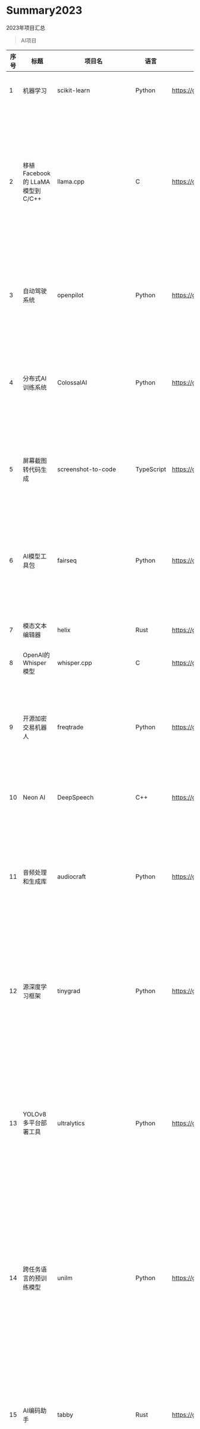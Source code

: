 # Summary2023
2023年项目汇总

> AI项目

| 序号         | 标题         | 项目名           | 语言          | 项目地址      | star        | fork        | watch         | 项目创建时间   | 项目最后更新时间 |图片          | 介绍          |
|------------|---------------|---------------- |--------------|--------------|------------|---------------|------------- |--------------|--------------|-------------|--------------|
|1|机器学习|scikit-learn|Python|https://github.com/scikit-learn/scikit-learn|56737|24961|2145|2010/8/17 17:43|2023/12/19 05:11|![](http://photocdn.tv.sohu.com/img/q_mini/20230625/pic_org_a95f4582-6e75-4345-a4c9-60177fb227f3.png)|scikit-learn是一个基于SciPy构建的机器学习Python模块。|
|2|移植 Facebook 的 LLaMA 模型到 C/C++|llama.cpp|C|https://github.com/ggerganov/llama.cpp|46804|6645|455|2023/3/11 02:58|2023/12/19 05:08|![](http://photocdn.tv.sohu.com/img/20230425/pic_org_a5215c0e-53a9-4770-82b6-4270544d72b1.png)|一个将Facebook的LLaMA模型移植到C/C++的项目。LLaMA（Latent Language Models Analysis）是用于对语言模型进行分析和解释的工具。这个项目将LLaMA模型在C/C++环境下重新实现，提供更广泛的应用和集成可能性，让开发人员可以在自己的项目中使用LLaMA模型的分析功能。|
|3|自动驾驶系统|openpilot|Python|https://github.com/commaai/openpilot|44372|8084|1270|2016/11/24 09:33|2023/12/19 05:09|![](http://photocdn.tv.sohu.com/img/20230404/pic_org_d83924c3-fa15-4f17-9710-d8f51829e16e.jpeg|一个自动驾驶系统，可在支持的车型上进行安装。它利用计算机视觉技术和机器学习技术，让车辆能够自主行驶，从而提高驾驶的安全性和便捷性。|
|4|分布式AI训练系统|ColossalAI|Python|https://github.com/hpcaitech/ColossalAI|35666|4070|372|2021/10/29 00:19|2023/12/19 01:08|![](http://photocdn.tv.sohu.com/img/q_mini/20230625/pic_org_1fa56d11-da17-49f3-a78f-ff575c6a5f72.png)|高效的分布式人工智能训练系统。它能帮助用户在提升人工智能训练效率的同时降低训练成本，从而适应快速迭代的算法和模型，将 AI 大模型以低成本便捷推广到更多应用场景|
|5|屏幕截图转代码生成|screenshot-to-code|TypeScript|https://github.com/abi/screenshot-to-code|31016|3484|193|2023/11/15 01:53|2023/12/19 05:11|![](http://photocdn.tv.sohu.com/img/q_mini/20231127/pic_org_1b7e62ea-ffe4-4865-89c9-f569464a1a7a.png)|一个支持拖拽屏幕截图并将其转换为干净的HTML/Tailwind/JS代码。这个工具可以帮助开发者快速地将设计图转化为可用的前端代码，提高开发效率。|
|6| AI模型工具包|fairseq|Python|https://github.com/facebookresearch/fairseq|28272|6266|415|2017/8/30 00:26|2023/12/19 04:29|![](http://photocdn.tv.sohu.com/img/20230529/pic_org_86a4dc6d-c2c0-41ec-8af3-cb557ada2936.png)|这个用Python编写的工具包是Facebook AI研究团队开发的序列到序列模型的工具包。它提供了一套丰富而强大的工具和模型，适用于机器翻译、文本生成等自然语言处理任务。|
|7|模态文本编辑器|helix|Rust|https://github.com/helix-editor/helix|26846|1947|181|2020/6/1 12:26|2023/12/19 03:33|![](http://photocdn.tv.sohu.com/img/q_mini/20230523/pic_org_b1c942c9-9b77-45db-b46c-73863df57206.png)|一款模态文本编辑器，提供了多种模态编辑功能，改善文本编辑体验。|
|8|OpenAI的Whisper模型|whisper.cpp|C|https://github.com/ggerganov/whisper.cpp|26366|2523|260|2022/9/26 02:26|2023/12/19 04:47|![](http://photocdn.tv.sohu.com/img/q_mini/20230821/pic_org_fb037623-2070-4b56-869c-b895355f04cb.png)|Port of OpenAI's Whisper model in C/C++|
|9|开源加密交易机器人|freqtrade|Python|https://github.com/freqtrade/freqtrade|23738|5493|612|2017/5/18 07:48|2023/12/19 04:53|![](http://photocdn.tv.sohu.com/img/q_mini/20230612/pic_org_f69a5724-2032-4278-b7e1-14d1bb7565cf.png)|Freqtrade是一个用Python编写的免费开源加密交易机器人。它被设计为支持所有主要的交换，并通过电报或web控制。它包含回溯测试、绘图和资金管理工具，以及通过机器学习进行的策略优化。|
|10|Neon AI|DeepSpeech|C++|https://github.com/mozilla/DeepSpeech|23539|3905|664|2016/6/2 23:04|2023/12/19 04:00|![](http://photocdn.tv.sohu.com/github/8dec13ce295d92c197b09c9870eca53e6de0c2c0-1787x964.jpg)|Create voice apps: Alexa, Google Home, Siri, Cortana & Mycroft Mark II.|
|11|音频处理和生成库|audiocraft|Python|https://github.com/facebookresearch/audiocraft|17734|1727|162|2023/6/8 14:41|2023/12/19 05:07|![](http://photocdn.tv.sohu.com/img/q_mini/20230619/pic_org_20e9e0a9-47bf-4578-8ca6-7a0be30f8686.png)|一个基于深度学习的音频处理和生成库。它提供了最先进的编码器音频压缩器/标记器，以及名为MusicGen的音乐生成语言模型。MusicGen是一个简单而可控的音乐生成LM，可以根据用户的输入文本和旋律调节来生成音乐。|
|12|源深度学习框架|tinygrad|Python|https://github.com/geohot/tinygrad|17334|2186|233|2020/10/19 00:23|2023/7/7 05:05|![](http://photocdn.tv.sohu.com/img/q_mini/20230625/pic_org_9721935a-3c43-428d-bf21-80d43c6b49c9.png)|这是一个小型的开源深度学习框架。尽管代码行数不足1k，但它提供了足够简单的接口，支持深度学习模型的推理和训练。Tinygrad的设计注重简洁和易用性，使得开发者可以快速上手并构建自己的深度学习模型。|
|13|YOLOv8多平台部署工具|ultralytics|Python|https://github.com/ultralytics/ultralytics|16990|3351|106|2022/9/12 00:39|2023/12/19 03:45|![](http://photocdn.tv.sohu.com/img/q_mini/20230804/pic_org_53201561-ed03-4161-aee1-05ddb6bf3f76.png)|ultralytics提供了一个全新的部署工具，支持将YOLOv8模型从PyTorch转换到多种平台，包括ONNX、OpenVINO、CoreML和TFLite。对于计算机视觉开发者和研究人员，这个工具能够帮助快速将YOLOv8模型部署到不同平台上，提升模型的应用性能。|
|14|跨任务语言的预训练模型|unilm|Python|https://github.com/microsoft/unilm|16553|2228|280|2019/7/23 12:15|2023/12/19 02:58|![](http://photocdn.tv.sohu.com/img/q_mini/20230714/pic_org_98d7bdf5-8fc9-4648-a597-00eb1c958320.png)|Unilm是一个跨任务、语言和模式的大规模自监督预训练模型。它通过自监督学习的方式进行预训练，使得模型可以在不同任务和语言之间进行迁移学习，具有广泛的应用价值。Unilm的设计目标是提供一个统一的预训练模型，能够处理多种自然语言处理任务，如机器翻译、文本摘要、问答等。|
|15|AI编码助手|tabby|Rust|https://github.com/TabbyML/tabby|14377|536|83|2023/3/16 17:18|2023/12/19 03:41|![](http://photocdn.tv.sohu.com/img/20230410/pic_org_c18c7f4b-f0ee-4ba3-bbd4-334998a92ce3.png)|一个AI编码助手，旨在帮助开发人员更高效地编写代码。它可以提供代码建议、自动完成和错误检查，从而加速编码过程。Tabby是一项实验性的项目，旨在探索如何将人工智能引入软件开发工作流程中，以提高开发效率。|
|16|多框架统一机器学习工具|ivy|Python|https://github.com/unifyai/ivy|13849|5987|68|2021/1/19 16:37|2023/12/19 03:35|![](http://photocdn.tv.sohu.com/img/q_mini/20230625/pic_org_c54e8feb-b83f-4942-8412-5db124feff75.png)|一个ML转译器和框架，支持多个主流的机器学习框架，如JAX、TensorFlow、PyTorch和Numpy。Ivy的目标是统一这些不同的ML框架，使开发者能够在任意一个框架中编写代码，并且可以将在不同框架中编写的函数、模型或库转换为自己首选的框架。|
|17|纯C环境中的Llama 2模型推理|llama2.c|C|https://github.com/karpathy/llama2.c|13455|1406|158|2023/7/23 13:15|2023/12/19 04:39|![](http://photocdn.tv.sohu.com/img/q_mini/20230804/pic_org_490403d1-d6e1-4a7e-b593-f296a1ef0ee2.png)|一个用于在纯C环境中进行Llama 2模型推理的项目。它提供了在C语言中进行深度学习推理的能力，对于需要在C环境中部署Llama 2模型的开发者来说，是一个有用的工具。|
|18|实时变声器|voice-changer|Python|https://github.com/w-okada/voice-changer|13105|1496|91|2022/8/22 13:08|2023/12/19 03:48|![](http://photocdn.tv.sohu.com/img/q_mini/20230612/pic_org_50d1d384-c3d6-4e10-a0a0-3f9a64b60712.png)|一个实时的变声器工具，它可以改变声音的音调和效果。用户可以通过这个工具实时对音频进行变声处理，创造出各种有趣和创意的音效效果。|
|19|AI应用程序开发工具|dify|TypeScript|https://github.com/langgenius/dify|12284|1641|126|2023/4/12 15:40|2023/12/19 04:07|![](http://photocdn.tv.sohu.com/img/q_mini/20230804/pic_org_51a15148-584b-459a-a5b0-ccded137ce3b.png)|一个用于创建强大的AI应用程序的开发工具，它提供了插件和数据集的API，以及一个用于快速工程和可视化操作的界面。对于想要开发应用程序的开发者和研究人员，dify提供了方便的工具和接口，帮助他们构建功能丰富的AI应用。|
|20|大型语言模型工具|dolly|Python|https://github.com/databrickslabs/dolly|10674|1156|130|2023/3/25 00:15|2023/12/17 20:14|![](http://photocdn.tv.sohu.com/img/20230425/pic_org_0ef6e959-d7d5-4590-9d7d-e7aa92054e2e.png)|Dolly是Databricks上训练的一个大型语言模型，它提供了一个强大的工具来进行自然语言处理和生成任务。通过在Databricks机器学习平台上进行训练，Dolly可以为用户提供高质量的文本生成和语言处理能力。|
|21|低代码框架用于构建自定义 AI 模型|ludwig|Python|https://github.com/ludwig-ai/ludwig|10257|1141|190|2018/12/28 07:58|2023/12/18 23:39|![](http://photocdn.tv.sohu.com/img/q_mini/20230904/pic_org_1bd2d395-37d6-4d65-89b9-fab5d0cf7215.jpg)|一个低代码框架，用于构建自定义的深度学习模型、神经网络和其他人工智能模型。该项目旨在降低人工智能应用的开发门槛，使开发者能够更轻松地创建和部署自定义 AI 模型，无需深度学习专业知识.|
|22|金融大型语言模型|FinGPT|Jupyter Notebook|https://github.com/AI4Finance-Foundation/FinGPT|9910|2109|206|2023/2/12 04:21|2023/12/19 04:57|![](http://photocdn.tv.sohu.com/img/q_mini/20230619/pic_org_dfd1e7db-6b6a-4f96-a6c4-06c66e0770ca.png)|一个金融领域的大型语言模型，通过在FinNLP和FinNLP网站上进行民主化互联网规模的数据训练而得到。该项目旨在为金融领域提供强大的自然语言处理能力，帮助分析师、交易员和研究人员在金融领域的各种任务中获得更准确的语言模型支持。|
|23|基于人工智能的编辑器|novel|TypeScript|https://github.com/steven-tey/novel|9638|905|36|2023/3/22 05:14|2023/12/19 04:16|![](http://photocdn.tv.sohu.com/img/20230908/pic_org_1d8bd8c8-302b-4b07-9533-39f82d9d7009.jpg)|一个概念风格的所见即所得（WYSIWYG）编辑器，具备人工智能自动完成功能。它为用户提供了一种直观和创意的方式来编辑文本和内容。Novel 的自动完成功能利用人工智能技术，提供智能建议和补全，以帮助用户更快地创建文档和文章。|
|24|为 Pandas 添加生成 AI 功能|pandas-ai|Python|https://github.com/gventuri/pandas-ai|9277|789|82|2023/4/22 20:58|2023/12/19 00:26|![](http://photocdn.tv.sohu.com/img/20230506/pic_org_3c4bc8d5-7bdc-4ffc-b3ed-db068d0a7c86.png)|一个为 Pandas 添加生成 AI 功能的 Python 库。它设计用于与熊猫（流行的数据分析和操作工具）一起使用，为用户提供了会话性，使他们能够以自然语言提问数据。这个项目使得使用 Pandas 和其他常用数据分析库更加灵活和交互性。|
|25|先进语音和文本翻译的基础模型|seamless_communication|Jupyter Notebook|https://github.com/facebookresearch/seamless_communication|8819|877|136|2023/8/2 04:36|2023/12/19 04:09|![](http://photocdn.tv.sohu.com/img/q_mini/20231211/pic_org_cef1749a-6830-4b5f-bb4b-1227f6ad53f4.png)|一个涉及最先进的语音和文本翻译基础模型。该项目可能包含了使语音和文本之间的交流更加无缝的技术和算法。|
|26|强大的LLM模型|gorilla|Python|https://github.com/ShishirPatil/gorilla|8769|674|97|2023/5/19 08:46|2023/12/19 01:05|![](http://photocdn.tv.sohu.com/img/q_mini/20230804/pic_org_1c1458cc-1205-43d3-9521-563242fcd5d2.png)|一个强大的LLM（Language and Learning Model），它提供适当的API调用，经过在多个大型机器学习中心数据集上的训练。它的性能优越，特别是在零样本学习（Zero-shot）方面。对于需要强大自然语言处理能力的开发者和研究人员，Gorilla是一个有价值的模型。|
|27|快速内存高效的注意力算法|flash-attention|Python|https://github.com/Dao-AILab/flash-attention|8590|724|94|2022/5/20 05:22|2023/12/19 01:42|![](http://photocdn.tv.sohu.com/img/q_mini/20230721/pic_org_f1755d22-02a5-4de8-bfa5-647f069dc5d7.png)|一种快速、内存高效的注意力算法。它无需任何近似即可加速注意力并减少内存占用。许多机构和研究实验室已经采用FlashAttention来加速训练和推理。对于需要高性能注意力算法的人工智能研究者和工程师，这个项目提供了一个有用的解决方案。|
|28|量化LLM微调工具|qlora|Jupyter Notebook|https://github.com/artidoro/qlora|8478|744|80|2023/5/11 17:30|2023/12/19 04:50|![](http://photocdn.tv.sohu.com/img/q_mini/20230821/pic_org_ae344150-efc8-4370-971b-b498fe254add.jpg)|QLoRA是一个用于量化微调大规模语言模型(LLM)的工具。它提供了有效的方法和技巧来进行LLM的微调，使得模型在特定任务上能够更好地适应和表现。QLoRA为量化LLM的研究和实践提供了一个有力的工具。|
|29|3D高斯飞溅实时辐射场渲染|gaussian-splatting|Python|https://github.com/graphdeco-inria/gaussian-splatting|8373|837|100|2023/7/4 15:51|2023/12/19 04:00|![](http://photocdn.tv.sohu.com/img/q_mini/20230908/pic_org_c8a0ef3c-0fab-4cec-b6d0-d514cffac38e.jpg)|一个用于3D实时辐射场渲染的项目。它利用高斯飞溅技术来实现高质量的辐射场渲染，适用于图形渲染和可视化领域。这个项目为研究和应用实时渲染的开发者提供了有价值的工具和资源。|
|30|WizardLM开放指令|WizardLM|Python|https://github.com/nlpxucan/WizardLM|7998|640|107|2023/4/23 21:26|2023/12/19 01:27|![](http://photocdn.tv.sohu.com/img/q_mini/20230922/pic_org_d11d90af-314e-4832-8327-57e8e3a45f2f.jpg)|一种利用大型语言模型(LLM)代替人工自动批量生成各种难度和技能范围的开放域指令。这个项目旨在提高LMM性能，并探索如何将它们应用于更广泛的领域。通过使用WizardLM，用户可以创建各种各样的指令，从而拓展LMM的应用范围。|
|31|AI生成利器|StableStudio|TypeScript|https://github.com/Stability-AI/StableStudio|7935|798|107|2023/4/22 06:09|2023/12/19 02:09|![](http://photocdn.tv.sohu.com/img/q_mini/20230522/pic_org_8596df82-27d0-48d8-a6b3-b9947a97aad4.png)|一个生成式人工智能社区，旨在促进生成式AI技术的交流和合作。该项目提供了一个平台，让研究者和开发者分享他们的模型、经验和创新，并共同推动生成式AI领域的发展。|
|32|人工智能多连接模型|ImageBind|Python|https://github.com/facebookresearch/ImageBind|7472|660|100|2023/3/23 23:52|2023/12/18 19:30|![](http://photocdn.tv.sohu.com/img/20230522/pic_org_cecba6db-a219-47d1-85b4-0999ca4c386b.gif|一种跨感官的人工智能模型，通过识别图像、视频、音频、文本、深度、热和惯性测量单元等关系，实现了不同形式信息的"连接"。这个突破有助于推动人工智能使机器能够更好地分析多种形式的信息。|
|33|简化自然语言接口构建的库|TypeChat|TypeScript|https://github.com/microsoft/TypeChat|7207|333|71|2023/6/20 08:52|2023/12/19 04:34|![](http://photocdn.tv.sohu.com/img/q_mini/20230825/pic_org_530097ef-798f-4c2e-8532-e8f74086a52c.png)|TypeChat库旨在使构建自然语言接口变得容易。通过这个项目，开发者可以更简单地构建具有自然语言交互能力的应用和系统。TypeChat 提供了一种更便捷的方式来集成自然语言处理功能，帮助用户轻松地与系统进行交互。|
|34|OpenAI 接口管理 & 分发系统|one-api|Go|https://github.com/songquanpeng/one-api|7171|1796|50|2023/4/22 20:39|2023/12/19 04:04|![](http://photocdn.tv.sohu.com/img/q_mini/20231211/pic_org_6a891b72-7416-4ff8-bc13-aa72cf146e94.png)|一个 OpenAI 接口管理和分发系统，支持多种渠道，包括 Azure。它用于二次分发管理密钥，仅需单个可执行文件，已打包成 Docker 镜像，一键部署，方便实用。提供英文用户界面。|
|35|单文件分发和运行 llm 语言|llamafile|C++|https://github.com/Mozilla-Ocho/llamafile|6906|361|75|2023/9/11 05:12|2023/12/19 04:55|![](http://photocdn.tv.sohu.com/img/q_mini/20231211/pic_org_43aa16e7-9ee6-423f-bf8e-e5e1bef50ab4.png)|允许您使用单个文件分发和运行 llm 语言。旨在使开源的大型语言模型更易于访问，通过将 llm 复杂性转化为单个文件可执行文件，称为 "llamafile"，可以在大多数计算机上本地运行，无需安装。|
|36|LLM内存管理教学|MemGPT|Python|https://github.com/cpacker/MemGPT|6840|723|85|2023/10/11 15:38|2023/12/19 01:00|![](http://photocdn.tv.sohu.com/img/20231030/pic_org_e2ceefba-c151-4c33-8caf-0ed8a87e2ddb.gif|一个用于教育的项目，它涵盖了大型语言模型（LLM）的无界上下文内存管理。这个项目提供了教材和资源，帮助人们更好地理解和学习LLM的内存管理。它为对深度学习和LLM感兴趣的学生和研究者提供了有价值的教育资源。📚🦙|
|37|微软VALL-E零射击TTS模型|VALL-E-X|Python|https://github.com/Plachtaa/VALL-E-X|6531|618|72|2023/7/29 15:10|2023/12/19 02:36|![](http://photocdn.tv.sohu.com/img/q_mini/20230908/pic_org_57f1f38e-8abe-4a96-afcb-08672749b0d1.jpg)|微软 VALL-E 零射击TTS（文本到语音）模型的开源实现。该项目提供了一个强大的自然语言处理工具，可将文本转换为自然流畅的语音。VALL-E X 的开源性质使其适用于研究、开发和应用，为开发者提供了访问高质量语音合成技术的机会。|
|38|代码迁移工具|gpt-migrate|Python|https://github.com/0xpayne/gpt-migrate|6263|569|52|2023/6/25 06:17|2023/9/2 19:19|![](http://photocdn.tv.sohu.com/img/q_mini/20230714/pic_org_7fc5646c-9b4c-4d48-8bac-ca86b3bdf784.png)|一个方便的工具，可以轻松地将代码库从一个框架或语言迁移到另一个框架或语言。它提供了自动化的迁移过程，帮助开发人员节省时间和精力，同时减少迁移过程中的错误和问题。|
|39|自主LLM代理|XAgent|Python|https://github.com/OpenBMB/XAgent|6258|589|60|2023/10/16 11:44|2023/12/19 04:23|![](http://photocdn.tv.sohu.com/img/q_mini/20231030/pic_org_4a8d91f2-b5c7-4992-ba12-9e7a9b91542e.png)|一种自主LLM代理，用于复杂任务求解。它能够模仿人类认知并自主执行复杂任务的智能代理。大型语言模型（LLM）的出现开创了自主代理的新时代。XAgent代表了这一领域的重要技术进步，旨在解决复杂任务和模仿人类智能。|
|40|快速目标分割|FastSAM|Python|https://github.com/CASIA-IVA-Lab/FastSAM|6244|936|55|2023/6/21 10:05|2023/12/18 21:27|![](http://photocdn.tv.sohu.com/img/q_mini/20230707/pic_org_a2a3b4a6-65cc-4ce6-ae6d-d593777bc0af.jpg)|一个用于快速分割任何对象的项目。它提供了一种高效的算法和方法，能够在图像和视频中准确地进行目标分割，为计算机视觉和图像处理领域的研究人员和开发人员提供了有力的工具。|
|41|模型加速器|accelerate|Python|https://github.com/huggingface/accelerate|6187|691|95|2020/10/30 21:27|2023/12/18 20:51|![](http://photocdn.tv.sohu.com/img/q_mini/20230612/pic_org_ee5ac2af-7943-4724-9b60-e0799ccc178f.png)|🚀一个简单的方法来训练和使用PyTorch模型与多GPU、TPU和混合精度。这个项目提供了一种便捷的方式来加速PyTorch模型的训练和使用，通过支持多GPU和TPU的并行训练，以及混合精度计算，提高了模型训练的效率和性能。|
|42|基于LLM的机器人创建工具|embedchain|Python|https://github.com/embedchain/embedchain|6133|1101|42|2023/6/20 16:58|2023/12/19 01:38|![](http://photocdn.tv.sohu.com/img/q_mini/20230908/pic_org_f14d2e30-475f-48de-942a-62f28c045a6f.jpg)|一个强大的工具，可以在任何数据集上轻松创建基于大语言模型（LLM）的机器人。它为开发者提供了一个简便的方式来利用自然语言处理和生成模型，以构建智能机器人、聊天机器人或自动化助手。Embedchain 的灵活性使其适用于多种领域，从自然语言理解到内容生成，都可以实现。|
|43|在线自主代理|gpt-researcher|Python|https://github.com/assafelovic/gpt-researcher|6109|706|67|2023/5/12 18:33|2023/12/19 04:41|![](http://photocdn.tv.sohu.com/img/q_mini/20230825/pic_org_2f51d74c-c4c8-4599-bd94-029ec951fa88.jpg)|GPT研究人员是一个自主代理，旨在对各种任务进行全面的在线研究。代理可以生成详细，事实和公正的研究报告，并提供定制选项，专注于相关资源，大纲和课程。受AutoGPT和最近的Plan-and-Solve论文的启发，GPT研究人员解决了速度和确定性问题，通过并行代理工作(而不是同步操作)提供了更稳定的性能和更高的速度。|
|44|高效耳语模型|faster-whisper|Python|https://github.com/guillaumekln/faster-whisper|5669|424|101|2023/2/11 17:17|2023/11/21 03:04|![](http://photocdn.tv.sohu.com/img/q_mini/20230724/pic_org_72e92b23-6f98-4409-81a2-301c09ddde05.png)|aster-whisper使用CTranslate2重新实现了OpenAI的Whisper模型，CTranslate2是Transformer模型的快速推理引擎。这种实现比openai/whisper在使用更少内存的情况下达到相同精度的4倍。对于需要高效Transformer模型推理的项目，faster-whisper是一个性能优秀的选择。|
|45|数据交互的本地化GPT模型|DB-GPT|Python|https://github.com/csunny/DB-GPT|5577|797|57|2023/4/13 22:52|2023/7/26 04:12|![](http://photocdn.tv.sohu.com/img/q_mini/20231030/pic_org_b5add166-f1b6-449a-b38e-b3691510b366.png)|一个实验性的开源项目，它使用本地化的GPT大型模型与数据和环境进行交互。使用此解决方案，您可以放心，没有数据泄露的风险，您的数据是100%私密和安全的。DB-GPT旨在提供用户与模型的交互，而不必依赖外部服务器或云服务，确保数据的隐私和安全性。|
|46|支持GPT的终端编码工具|aider|Python|https://github.com/paul-gauthier/aider|5557|716|70|2023/5/10 02:57|2023/12/19 04:27|![](http://photocdn.tv.sohu.com/img/q_mini/20230714/pic_org_0b903811-8634-41ff-8d31-4a036c3ba55e.jpg)|一个支持GPT的编码工具，可以在您的终端中进行使用。它提供了便捷的命令行界面，让您可以轻松地与GPT进行交互，并进行文本生成、对话等任务。Aider为开发人员提供了更方便的方式来利用GPT的强大能力。|
|47|Mistral AI 7B v0.1 模型|mistral-src|Jupyter Notebook|https://github.com/mistralai/mistral-src|5525|391|62|2023/9/27 21:05|2023/12/19 04:59|![](http://photocdn.tv.sohu.com/img/q_mini/20231007/pic_org_6b8fee8c-0201-4b09-b408-df9b8d1ccd0c.jpg)|Mistral AI 公司的一个开源项目，提供了 Mistral AI 7B v0.1 模型的参考实现。这个模型具有广泛的应用，用于自然语言处理、文本生成等任务。该项目允许研究人员和开发者使用和改进 Mistral AI 7B v0.1 模型，并为其构建应用程序。|
|48|自主操作计算机|self-operating-computer|Python|https://github.com/OthersideAI/self-operating-computer|5391|832|77|2023/11/4 11:13|2023/12/19 05:09|![](http://photocdn.tv.sohu.com/img/q_mini/20231207/pic_org_c52a3f3e-5124-4b25-9633-ce24d754e01c.png)|一个旨在实现计算机的自主操作。尽管没有提供具体的项目描述，但可以推测该项目涉及计算机自动化和智能决策。这可能包括使用机器学习和自然语言处理技术使计算机更智能地执行任务。|
|49|物理引擎应用领域|mujoco|C|https://github.com/deepmind/mujoco|5330|485|96|2021/8/27 20:25|2023/3/2 14:40|![](http://photocdn.tv.sohu.com/img/q_mini/20231023/pic_org_57f9b631-92cd-45d5-857a-7cc3d00d9360.png)|Deepmind最近收购了知名的物理引擎MuJoCo，将来将用于机器人、生物学、图形动画、机器学习等领域。MuJoCo是一个强大的物理引擎，可用于模拟和开发各种应用程序。这一举措将有助于开发者提升产品开发体验，并在多个领域推动创新。|
|50|模型即服务|modelscope|Python|https://github.com/modelscope/modelscope|5125|544|63|2022/7/25 14:56|2023/12/19 03:05|![](http://photocdn.tv.sohu.com/img/q_mini/20230825/pic_org_7f406a49-a5e3-4297-96e6-c293ee989815.jpg)|一个将 "模型即服务" 的概念引入实际应用的项目。它旨在帮助开发者更好地管理和部署机器学习模型，提供了一种更可视化和可管理的方式来处理模型生命周期。通过这个项目，开发者能够更高效地构建和管理自己的模型。|
|51|自动量化机器人|Qbot|Jupyter Notebook|https://github.com/UFund-Me/Qbot|5011|684|74|2022/11/23 09:37|2023/12/18 16:24|![](http://photocdn.tv.sohu.com/img/q_mini/20230602/pic_org_57627197-2a40-4318-a6fd-2ab9067bf745.png)|Qbot是一个面向AI的量化投资平台，旨在利用AI技术实现量化投资的潜力。该平台提供了一系列工具和功能，使投资者能够运用AI技术进行数据分析、模型构建和交易执行，为量化投资领域带来更多的智能和效益。|
|52|DragGAN视觉交互|DragGAN|Python|https://github.com/Zeqiang-Lai/DragGAN|4439|475|63|2023/5/20 16:53|2023/6/28 05:10|![](http://photocdn.tv.sohu.com/img/q_mini/20230602/pic_org_d5ca1675-9ec0-4a1f-acb5-d61f70a4dffe.png)|DragGAN是一个全功能实现的模型，提供在线演示和本地部署试用，并已开源其代码和模型。它支持在Windows、macOS和Linux上运行，可用于图像生成和转换任务。|
|53|轻量级分段解决方案|MobileSAM|Jupyter Notebook|https://github.com/ChaoningZhang/MobileSAM|3794|909|40|2023/6/26 00:19|2023/12/19 03:52|![](http://photocdn.tv.sohu.com/img/q_mini/20230707/pic_org_1ade9978-7f27-41f4-8e6e-c4264edddb71.jpg)|MobileSAM是使SAM更轻量化和更快速的分段任何项目的官方代码。它提供了高效的分段功能，可以帮助开发人员处理任意对象的分段需求。MobileSAM专注于提供更轻量级和更高效的分段解决方案，使开发人员能够更快地构建分段应用。|
|54|模型推理思想树|tree-of-thoughts|Python|https://github.com/kyegomez/tree-of-thoughts|3712|355|48|2023/5/21 11:50|2023/12/19 00:16|![](http://photocdn.tv.sohu.com/img/q_mini/20230529/pic_org_0f4c9715-afa4-4bec-9b39-e9d028acf2ed.png)|这个项目提供了一个即插即用的思想树实现，利用大型语言模型谨慎解决问题，将模型推理提高至少70%。它可以帮助用户更有效地组织和分析复杂的思维过程。|
|55|现代列数据格式|lance|Rust|https://github.com/lancedb/lance|2901|127|31|2022/7/8 06:29|2023/12/19 01:30|![](http://photocdn.tv.sohu.com/img/q_mini/20230612/pic_org_f63f540f-55af-40fb-93d8-3090ae2488af.png)|一种列式数据格式，易于快速地进行版本、查询和训练。它被设计用于图像、视频、3D点云、音频，当然还有表格数据。它支持任何POSIX文件系统，以及像AWS S3和Google cloud storage这样的云存储|
|56|AI 原生语言服务器|rift|Python|https://github.com/morph-labs/rift|2896|128|31|2023/6/14 08:33|2023/12/18 22:57|![](http://photocdn.tv.sohu.com/img/q_mini/20230825/pic_org_f43f4f80-72d4-41fb-b01d-a7513b279097.jpg)|一个为个人 AI 软件工程师设计的 AI 原生语言服务器。通过 Rift，用户可以获得个性化的 AI 功能，帮助开发者更轻松地构建和部署人工智能应用。该项目旨在为开发者提供一个便捷的方式来集成 AI 功能到他们的软件工程中。|
|57|图像交互|DragGAN|Python|https://github.com/JiauZhang/DragGAN|2163|272|47|2023/5/20 09:02|2023/12/17 21:40|![](http://photocdn.tv.sohu.com/img/q_mini/20230529/pic_org_2f86c786-d5f0-46f8-838a-bf34914c677b.png)|这个项目实现了DragGAN，一种基于点的交互式操作生成图像流形的方法。它提供了一种有趣和创新的方式来操作和生成图像，适用于计算机图形学和生成模型的研究者和开发者。|
|58|prompt模型|prompt2model|Python|https://github.com/neulab/prompt2model|1693|139|21|2023/3/27 09:59|2023/12/18 22:38|![](http://photocdn.tv.sohu.com/img/q_mini/20230908/pic_org_e92e17bc-455d-442f-85aa-0466949c8abc.jpg)|一个强大的工具，可以从自然语言指令生成可部署的机器学习模型。它为开发者提供了一种直观的方式来将自然语言指令转化为可执行的模型，从而简化了模型开发和部署的流程。这个项目对于自然语言处理领域的研究和应用非常有价值。|
|59|Chatpad AI|chatpad|TypeScript|https://github.com/deiucanta/chatpad|1080|216|18|2023/3/18 02:18|2023/12/19 02:21|![](http://photocdn.tv.sohu.com/github/ef83f977e28544a9c8c7fc081b0b809e70da79da-2558x1270.jpg)|Chat interface for ChatGPT platform.|
